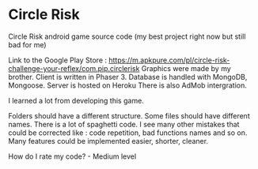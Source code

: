 # Circle Risk

Circle Risk android game source code (my best project right now but still bad for me)

Link to the Google Play Store : https://m.apkpure.com/pl/circle-risk-challenge-your-reflex/com.pip.circlerisk
Graphics were made by my brother.
Client is written in Phaser 3.
Database is handled with MongoDB, Mongoose.
Server is hosted on Heroku
There is also AdMob intergration.

I learned a lot from developing this game.

Folders should have a different structure. Some files should have different names.
There is a lot of spaghetti code.
I see many other mistakes that could be corrected like : code repetition, bad functions names and so on.
Many features could be implemented easier, shorter, cleaner.

How do I rate my code? - Medium level 
